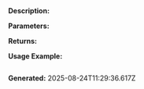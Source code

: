 
## 

**Description:** 

**Parameters:**


**Returns:** 

**Usage Example:**
```typescript

```

**Generated:** 2025-08-24T11:29:36.617Z

